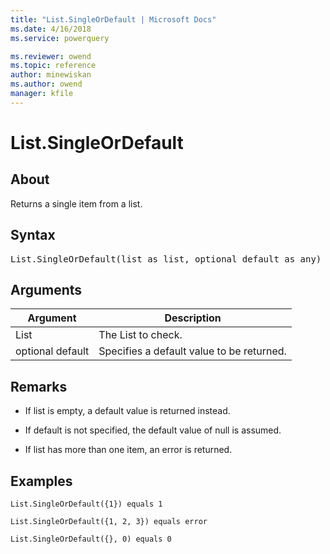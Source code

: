 ```yaml
---
title: "List.SingleOrDefault | Microsoft Docs"
ms.date: 4/16/2018
ms.service: powerquery

ms.reviewer: owend
ms.topic: reference
author: minewiskan
ms.author: owend
manager: kfile
---
```

# List.SingleOrDefault

  
## About  
Returns a single item from a list.  
  
## Syntax

<pre>
List.SingleOrDefault(list as list, optional default as any) as any  
</pre>
  
## Arguments  
  
|Argument|Description|  
|------------|---------------|  
|List|The List to check.|  
|optional default|Specifies a default value to be returned.|  
  
## <a name="__toc360789261"></a>Remarks  
  
-   If list is empty, a default value is returned instead.  
  
-   If default is not specified, the default value of null is assumed.  
  
-   If list has more than one item, an error is returned.  
  
## Examples  
  
```powerquery-m
List.SingleOrDefault({1}) equals 1  
```  
  
```powerquery-m
List.SingleOrDefault({1, 2, 3}) equals error  
```  
  
```powerquery-m
List.SingleOrDefault({}, 0) equals 0  
```  
